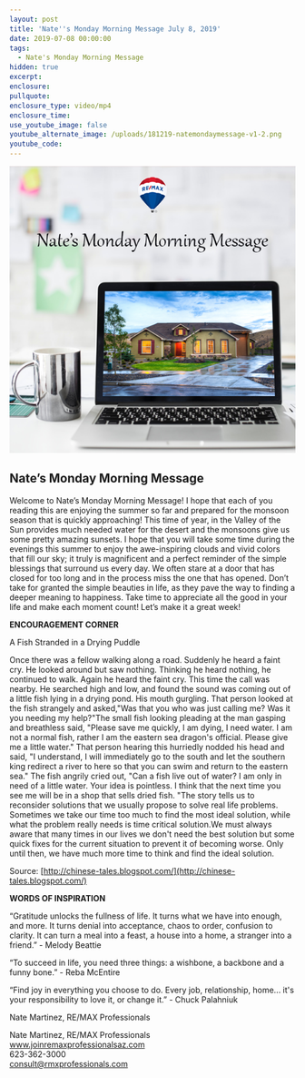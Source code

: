 ```yaml
---
layout: post
title: 'Nate''s Monday Morning Message July 8, 2019'
date: 2019-07-08 00:00:00
tags:
  - Nate's Monday Morning Message
hidden: true
excerpt:
enclosure:
pullquote:
enclosure_type: video/mp4
enclosure_time:
use_youtube_image: false
youtube_alternate_image: /uploads/181219-natemondaymessage-v1-2.png
youtube_code:
---
```


![](/uploads/181219-natemondaymessage-v1-9.png)

## **Nate’s Monday Morning Message**

Welcome to Nate’s Monday Morning Message\! I hope that each of you reading this are enjoying the summer so far and prepared for the monsoon season that is quickly approaching\! This time of year, in the Valley of the Sun provides much needed water for the desert and the monsoons give us some pretty amazing sunsets. I hope that you will take some time during the evenings this summer to enjoy the awe-inspiring clouds and vivid colors that fill our sky; it truly is magnificent and a perfect reminder of the simple blessings that surround us every day. We often stare at a door that has closed for too long and in the process miss the one that has opened. Don’t take for granted the simple beauties in life, as they pave the way to finding a deeper meaning to happiness. Take time to appreciate all the good in your life and make each moment count\! Let’s make it a great week\!

**ENCOURAGEMENT CORNER**

A Fish Stranded in a Drying Puddle

Once there was a fellow walking along a road. Suddenly he heard a faint cry. He looked around but saw nothing. Thinking he heard nothing, he continued to walk. Again he heard the faint cry. This time the call was nearby. He searched high and low, and found the sound was coming out of a little fish lying in a drying pond. His mouth gurgling. That person looked at the fish strangely and asked,"Was that you who was just calling me? Was it you needing my help?"The small fish looking pleading at the man gasping and breathless said, "Please save me quickly, I am dying, I need water. I am not a normal fish, rather I am the eastern sea dragon's official. Please give me a little water." That person hearing this hurriedly nodded his head and said, "I understand, I will immediately go to the south and let the southern king redirect a river to here so that you can swim and return to the eastern sea." The fish angrily cried out, "Can a fish live out of water? I am only in need of a little water. Your idea is pointless. I think that the next time you see me will be in a shop that sells dried fish. "The story tells us to reconsider solutions that we usually propose to solve real life problems. Sometimes we take our time too much to find the most ideal solution, while what the problem really needs is time critical solution.We must always aware that many times in our lives we don't need the best solution but some quick fixes for the current situation to prevent it of becoming worse. Only until then, we have much more time to think and find the ideal solution.

Source:&nbsp;[http://chinese-tales.blogspot.com/](http://chinese-tales.blogspot.com/)

**WORDS OF INSPIRATION**

“Gratitude unlocks the fullness of life. It turns what we have into enough, and more. It turns denial into acceptance, chaos to order, confusion to clarity. It can turn a meal into a feast, a house into a home, a stranger into a friend.” - Melody Beattie

“To succeed in life, you need three things: a wishbone, a backbone and a funny bone.” - Reba McEntire

“Find joy in everything you choose to do. Every job, relationship, home... it's your responsibility to love it, or change it.” - Chuck Palahniuk

Nate Martinez, RE/MAX Professionals

Nate Martinez, RE/MAX Professionals<br>www.joinremaxprofessionalsaz.com<br>623-362-3000<br>consult@rmxprofessionals.com